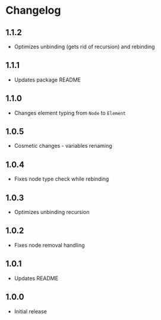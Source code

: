 # Changelog

## 1.1.2
- Optimizes unbinding (gets rid of recursion) and rebinding

## 1.1.1
- Updates package README

## 1.1.0
- Changes element typing from `Node` to `Element`

## 1.0.5
- Cosmetic changes - variables renaming

## 1.0.4
- Fixes node type check while rebinding

## 1.0.3
- Optimizes unbinding recursion

## 1.0.2
- Fixes node removal handling

## 1.0.1
- Updates README

## 1.0.0
- Initial release
